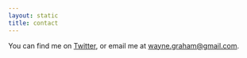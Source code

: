 ```yaml
---
layout: static
title: contact
---
```

You can find me on [Twitter](http://twiter.com/wayne_graham), or email
me at [wayne.graham@gmail.com](mailto:wayne.graham@gmail.com).


